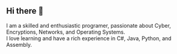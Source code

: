 ## Hi there 👋

I am a skilled and enthusiastic programer, passionate about Cyber, Encryptions, Networks, and Operating Systems. <br/>
I love learning and have a rich experience in C#, Java, Python, and Assembly. 
<!--
**Noya-Vistuch/Noya-Vistuch** is a ✨ _special_ ✨ repository because its `README.md` (this file) appears on your GitHub profile.

Here are some ideas to get you started:

- 🔭 I’m currently working on ...
- 🌱 I’m currently learning ...
- 👯 I’m looking to collaborate on ...
- 🤔 I’m looking for help with ...
- 💬 Ask me about ...
- 📫 How to reach me: ...
- 😄 Pronouns: ...
- ⚡ Fun fact: ...
-->
